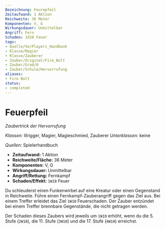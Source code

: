 ```yaml
---
Bezeichnung: Feurepfeil
Zeitaufwand: 1 Aktion
Reichweite: 36 Meter
Komponenten: V, G
Wirkungsdauer: Unmittelbar
Angriff: Fern
Schaden: 1d10 Feuer
tags:
- Quelle/5e/Players_Handbook
- Klasse/Magier
- Klasse/Zauberer
- Zauber/Original/Fire_Bolt
- Zauber/Grad/0
- Zauber/Schule/Hervorrufung
aliases:
- Fire Bolt
status:
- completed
---
```

# Feuerpfeil
_Zaubertrick der Hervorrufung_

_Klassen:_ Illrigger, Magier, Magieschmied, Zauberer
_Unterklassen:_ keine

_Quellen:_ Spielerhandbuch

- **Zeitaufwand:** 1 Aktion
- **Reichweite/Fläche:** 36 Meter
- **Komponenten:** V, G
- **Wirkungsdauer:** Unmittelbar
- **Angriff/Rettung:** Fernkampf
- **Schaden/Effekt:** `1W10` Feuer

Du schleuderst einen Funkenwirbel auf eine Kreatur oder einen Gegenstand in Reichweite. Führe einen Fernkampf-Zauberangriff gegen das Ziel aus. Bei einem Treffer erleidet das Ziel `1W10` Feuerschaden. Der Zauber entzündet bei einem Treffer brennbare Gegenstände, die nicht getragen werden.

Der Schaden dieses Zaubers wird jeweils um `1W10` erhöht, wenn du die 5. Stufe (`2W10`), die 11. Stufe (`3W10`) und die 17. Stufe (`4W10`) erreichst.